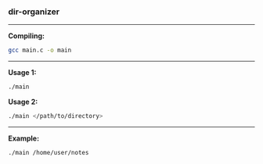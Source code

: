 ### dir-organizer
****

**Compiling:**
```bash
gcc main.c -o main
```
****

**Usage 1:**
```bash
./main
```
**Usage 2:**
```bash
./main </path/to/directory>
```
****

**Example:**
```bash
./main /home/user/notes
```